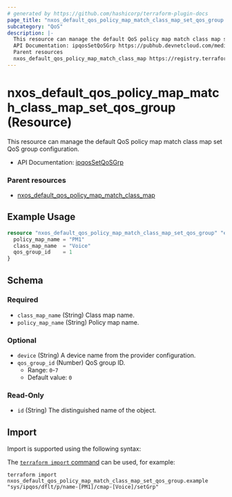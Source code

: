 ```yaml
---
# generated by https://github.com/hashicorp/terraform-plugin-docs
page_title: "nxos_default_qos_policy_map_match_class_map_set_qos_group Resource - terraform-provider-nxos"
subcategory: "QoS"
description: |-
  This resource can manage the default QoS policy map match class map set QoS group configuration.
  API Documentation: ipqosSetQoSGrp https://pubhub.devnetcloud.com/media/dme-docs-10-2-2/docs/Qos/ipqos:SetQoSGrp/
  Parent resources
  nxos_default_qos_policy_map_match_class_map https://registry.terraform.io/providers/CiscoDevNet/nxos/latest/docs/resources/default_qos_policy_map_match_class_map
---
```


# nxos_default_qos_policy_map_match_class_map_set_qos_group (Resource)

This resource can manage the default QoS policy map match class map set QoS group configuration.

- API Documentation: [ipqosSetQoSGrp](https://pubhub.devnetcloud.com/media/dme-docs-10-2-2/docs/Qos/ipqos:SetQoSGrp/)

### Parent resources

- [nxos_default_qos_policy_map_match_class_map](https://registry.terraform.io/providers/CiscoDevNet/nxos/latest/docs/resources/default_qos_policy_map_match_class_map)

## Example Usage

```terraform
resource "nxos_default_qos_policy_map_match_class_map_set_qos_group" "example" {
  policy_map_name = "PM1"
  class_map_name  = "Voice"
  qos_group_id    = 1
}
```

<!-- schema generated by tfplugindocs -->
## Schema

### Required

- `class_map_name` (String) Class map name.
- `policy_map_name` (String) Policy map name.

### Optional

- `device` (String) A device name from the provider configuration.
- `qos_group_id` (Number) QoS group ID.
  - Range: `0`-`7`
  - Default value: `0`

### Read-Only

- `id` (String) The distinguished name of the object.

## Import

Import is supported using the following syntax:

The [`terraform import` command](https://developer.hashicorp.com/terraform/cli/commands/import) can be used, for example:

```shell
terraform import nxos_default_qos_policy_map_match_class_map_set_qos_group.example "sys/ipqos/dflt/p/name-[PM1]/cmap-[Voice]/setGrp"
```
